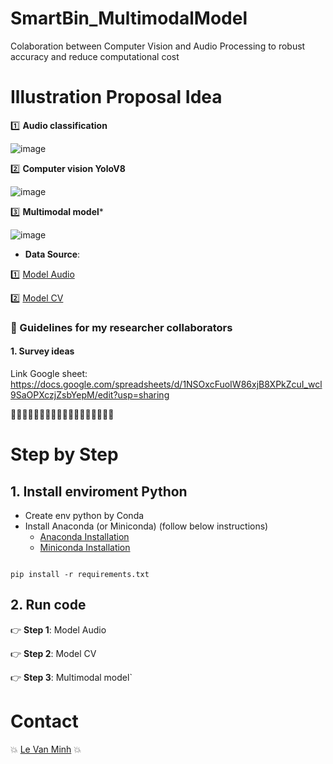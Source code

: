 # SmartBin_MultimodalModel
Colaboration between Computer Vision and Audio Processing to robust accuracy and reduce computational cost

# Illustration Proposal Idea
:one: **Audio classification**

![image](https://github.com/user-attachments/assets/d3271e98-b66b-4d73-ac39-b8a917f07aef)

:two: **Computer vision YoloV8**

![image](https://github.com/user-attachments/assets/df0be6fd-d502-47a3-9560-07dc9d3222ce)

3️⃣ **Multimodal model***

![image](https://github.com/user-attachments/assets/4e9e446f-cc67-4415-b523-fbc8af53f211)


- **Data Source**: 

:one: [Model Audio]()

:two:  [Model CV](https://drive.google.com/drive/folders/1b9WeKqKjFe5RPEbF78CnZkMXh7qQIKPP?usp=sharing)



### :compass: Guidelines for my researcher collaborators
#### 1. Survey ideas
Link Google sheet: https://docs.google.com/spreadsheets/d/1NSOxcFuoIW86xjB8XPkZcuI_wcl9SaOPXczjZsbYepM/edit?usp=sharing


:owl::owl::owl::owl::owl::owl::owl::owl::owl::owl::owl::owl::owl::owl::owl::owl::owl::owl:
# Step by Step 
## 1. Install enviroment Python
* Create env python by Conda
* Install Anaconda (or Miniconda) (follow below instructions)
    * [Anaconda Installation](https://docs.anaconda.com/anaconda/install/index.html)
    * [Miniconda Installation](https://docs.conda.io/en/main/miniconda.html)

```commandline

pip install -r requirements.txt
```

## 2. Run code
:point_right: **Step 1**: Model Audio


:point_right: **Step 2**: Model CV

:point_right: **Step 3**: Multimodal model`

# Contact
:boom: [Le Van Minh](https://github.com/VeronicaMagnus1909) :boom:
